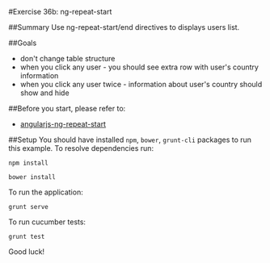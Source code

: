 #Exercise 36b: ng-repeat-start

##Summary
Use ng-repeat-start/end directives to displays users list.

##Goals
* don't change table structure
* when you click any user - you should see extra row with user's country information
* when you click any user twice - information about user's country should show and hide

##Before you start, please refer to:
* [angularjs-ng-repeat-start](https://egghead.io/lessons/angularjs-ng-repeat-start)

##Setup
 You should have installed `npm`, `bower`, `grunt-cli`  packages to run this example. To resolve dependencies run:
 
 ```
 npm install
 ```
 
 ```
 bower install
 ```
 
 To run the application:
 
 ```
 grunt serve
 ```
 
To run cucumber tests:

 ```
 grunt test
 ```
 
Good luck!
